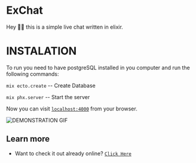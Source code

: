 # ExChat
Hey 👋👋 this is a simple live chat written in elixir.

# INSTALATION

To run you need to have postgreSQL installed in you computer and run the following commands:

`mix ecto.create` -- Create Database

`mix phx.server` -- Start the server

Now you can visit [`localhost:4000`](http://localhost:4000) from your browser.

![DEMONSTRATION GIF](https://beta.iodine.gg/FwcIf.gif)

## Learn more

* Want to check it out already online? [`Click Here`](https://synter.dev.br/exchat)

